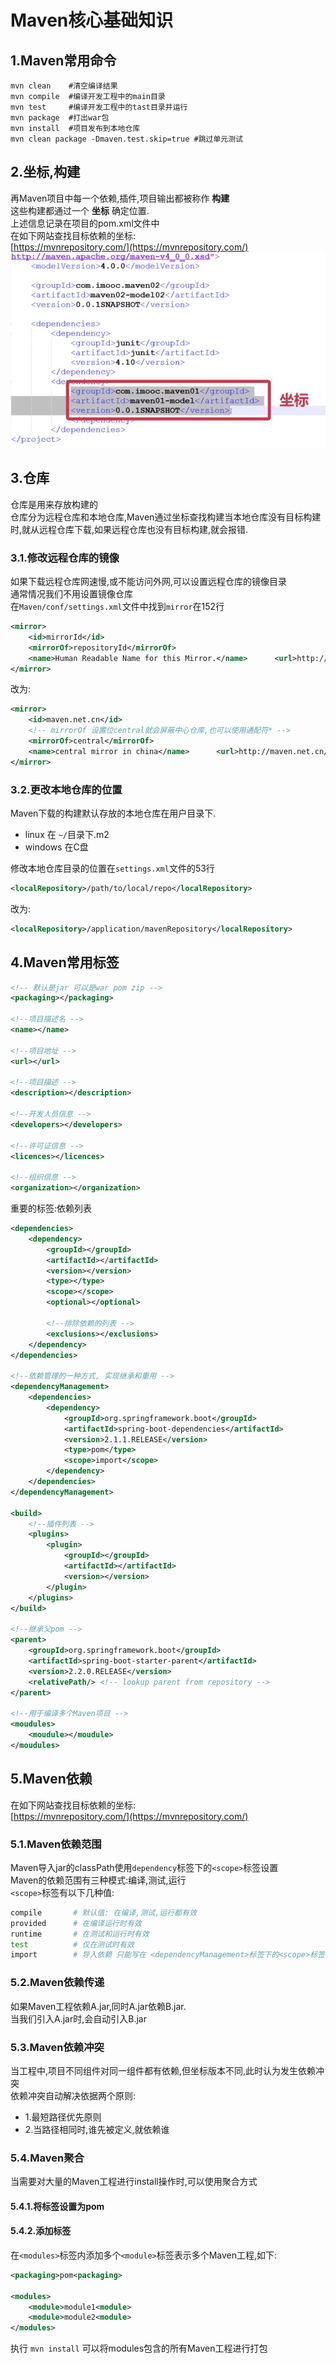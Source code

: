 # Maven核心基础知识

## 1.Maven常用命令
```shell
mvn clean    #清空编译结果
mvn compile  #编译开发工程中的main目录
mvn test     #编译开发工程中的tast目录并运行
mvn package  #打出war包
mvn install  #项目发布到本地仓库
mvn clean package -Dmaven.test.skip=true #跳过单元测试
```

## 2.坐标,构建
再Maven项目中每一个依赖,插件,项目输出都被称作 **构建** <br>
这些构建都通过一个 **坐标** 确定位置.<br>
上述信息记录在项目的pom.xml文件中<br>
在如下网站查找目标依赖的坐标:<br>
[https://mvnrepository.com/](https://mvnrepository.com/)<br>
![fail](img/3.1.PNG)<br>

## 3.仓库
仓库是用来存放构建的<br>
仓库分为远程仓库和本地仓库,Maven通过坐标查找构建当本地仓库没有目标构建时,就从远程仓库下载,如果远程仓库也没有目标构建,就会报错.<br>

### 3.1.修改远程仓库的镜像
如果下载远程仓库网速慢,或不能访问外网,可以设置远程仓库的镜像目录<br>
通常情况我们不用设置镜像仓库<br>
在``Maven/conf/settings.xml``文件中找到``mirror``在152行<br>
```xml
<mirror>
    <id>mirrorId</id>
    <mirrorOf>repositoryId</mirrorOf>
    <name>Human Readable Name for this Mirror.</name>      <url>http://my.repository.com/repo/path</url>
</mirror>
```
改为:<br>
```xml
<mirror>
    <id>maven.net.cn</id>
    <!-- mirrorOf 设置位central就会屏蔽中心仓库,也可以使用通配符* -->
    <mirrorOf>central</mirrorOf>
    <name>central mirror in china</name>      <url>http://maven.net.cn/content/group/public</url>
</mirror>
```

### 3.2.更改本地仓库的位置
Maven下载的构建默认存放的本地仓库在用户目录下.<br>
- linux 在 ``~/``目录下.m2
- windows 在C盘

修改本地仓库目录的位置在``settings.xml``文件的53行<br>
```xml
<localRepository>/path/to/local/repo</localRepository>
```
改为:<br>
```xml
<localRepository>/application/mavenRepository</localRepository>
```

## 4.Maven常用标签
```xml
<!-- 默认是jar 可以是war pom zip -->
<packaging></packaging>

<!--项目描述名 -->
<name></name>

<!--项目地址 -->
<url></url>

<!--项目描述 -->
<description></description>

<!--开发人员信息 -->
<developers></developers>

<!--许可证信息 -->
<licences></licences>

<!--组织信息 -->
<organization></organization>
```
重要的标签:依赖列表<br>
```xml
<dependencies>
    <dependency>
        <groupId></groupId>
        <artifactId></artifactId>
        <version></version>
        <type></type>
        <scope></scope>
        <optional></optional>

        <!--排除依赖的列表 -->
        <exclusions></exclusions>
    </dependency>
</dependencies>

<!--依赖管理的一种方式, 实现继承和重用 -->
<dependencyManagement>
    <dependencies>
	    <dependency>
		    <groupId>org.springframework.boot</groupId>
			<artifactId>spring-boot-dependencies</artifactId>
			<version>2.1.1.RELEASE</version>
			<type>pom</type>
			<scope>import</scope>
		</dependency>
	</dependencies>
</dependencyManagement>

<build>
    <!--插件列表 -->
    <plugins>
        <plugin>
            <groupId></groupId>
            <artifactId></artifactId>
            <version></version>
        </plugin>
    </plugins>
</build>

<!--继承父pom -->
<parent>
    <groupId>org.springframework.boot</groupId>
    <artifactId>spring-boot-starter-parent</artifactId>
    <version>2.2.0.RELEASE</version>
    <relativePath/> <!-- lookup parent from repository -->
</parent>

<!--用于编译多个Maven项目 -->
<moudules>
    <moudule></moudule>
</moudules>
```

## 5.Maven依赖
在如下网站查找目标依赖的坐标:<br>
[https://mvnrepository.com/](https://mvnrepository.com/)<br>

### 5.1.Maven依赖范围
Maven导入jar的classPath使用``dependency``标签下的``<scope>``标签设置<br>
Maven的依赖范围有三种模式:编译,测试,运行<br>
``<scope>``标签有以下几种值:<br>
```sh
compile       # 默认值: 在编译,测试,运行都有效
provided      # 在编译运行时有效
runtime       # 在测试和运行时有效
test          # 仅在测试时有效
import        # 导入依赖 只能写在 <dependencyManagement>标签下的<scope>标签中
```

### 5.2.Maven依赖传递
如果Maven工程依赖A.jar,同时A.jar依赖B.jar.<br>
当我们引入A.jar时,会自动引入B.jar<br>

### 5.3.Maven依赖冲突
当工程中,项目不同组件对同一组件都有依赖,但坐标版本不同,此时认为发生依赖冲突<br>
依赖冲突自动解决依据两个原则:<br>
- 1.最短路径优先原则
- 2.当路径相同时,谁先被定义,就依赖谁

### 5.4.Maven聚合
当需要对大量的Maven工程进行install操作时,可以使用聚合方式<br>
#### 5.4.1.将<packaging>标签设置为pom

#### 5.4.2.添加<modules>标签
在``<modules>``标签内添加多个``<module>``标签表示多个Maven工程,如下:<br>
```xml
<packaging>pom<packaging>

<modules>
    <module>module1<module>
    <module>module2<module>
</modules>
```
执行 ``mvn install`` 可以将modules包含的所有Maven工程进行打包<br>